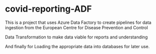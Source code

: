 # covid-reporting-ADF

This is a project that uses Azure Data Factory to create pipelines for data ingestion from the European Centre for Disease Prevention and Control

Data Transformation to make data viable for reports and understanding 

And finally for Loading the appropriate data into databases for later use.
